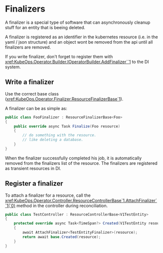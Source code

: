 # Finalizers

A finalizer is a special type of software that can asynchronously
cleanup stuff for an entity that is beeing deleted.

A finalizer is registered as an identifier in the kubernetes
resource (i.e. in the yaml / json structure) and an object
wont be removed from the api until all finalizers are removed.

If you write finalizer, don't forget to register them with
<xref:KubeOps.Operator.Builder.IOperatorBuilder.AddFinalizer``1>
to the DI system.

## Write a finalizer

Use the correct base class (<xref:KubeOps.Operator.Finalizer.ResourceFinalizerBase`1>).

A finalizer can be as simple as:

```csharp
public class FooFinalizer : ResourceFinalizerBase<Foo>
{
    public override async Task Finalize(Foo resource)
    {
        // do something with the resource.
        // like deleting a database.
    }
}
```

When the finalizer successfully completed his job, it is automatically removed
from the finalizers list of the resource. The finalizers are registered
as transient resources in DI.

## Register a finalizer

To attach a finalizer for a resource, call the
<xref:KubeOps.Operator.Controller.ResourceControllerBase`1.AttachFinalizer``1(`0)>
method in the controller during reconciliation.

```csharp
public class TestController : ResourceControllerBase<V1TestEntity>
{
    protected override async Task<TimeSpan?> Created(V1TestEntity resource)
    {
        await AttachFinalizer<TestEntityFinalizer>(resource);
        return await base.Created(resource);
    }
}
```
